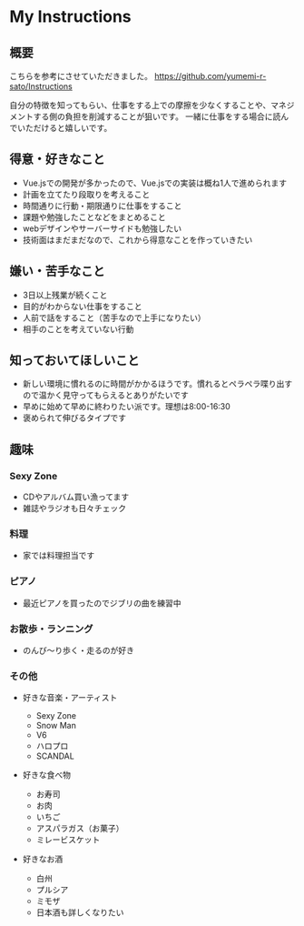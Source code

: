 # My Instructions

## 概要

こちらを参考にさせていただきました。
https://github.com/yumemi-r-sato/Instructions

自分の特徴を知ってもらい、仕事をする上での摩擦を少なくすることや、マネジメントする側の負担を削減することが狙いです。
一緒に仕事をする場合に読んでいただけると嬉しいです。

## 得意・好きなこと

- Vue.jsでの開発が多かったので、Vue.jsでの実装は概ね1人で進められます
- 計画を立てたり段取りを考えること
- 時間通りに行動・期限通りに仕事をすること
- 課題や勉強したことなどをまとめること
- webデザインやサーバーサイドも勉強したい
- 技術面はまだまだなので、これから得意なことを作っていきたい

## 嫌い・苦手なこと

- 3日以上残業が続くこと
- 目的がわからない仕事をすること
- 人前で話をすること（苦手なので上手になりたい）
- 相手のことを考えていない行動

## 知っておいてほしいこと

- 新しい環境に慣れるのに時間がかかるほうです。慣れるとペラペラ喋り出すので温かく見守ってもらえるとありがたいです
- 早めに始めて早めに終わりたい派です。理想は8:00-16:30
- 褒められて伸びるタイプです

## 趣味

### Sexy Zone

- CDやアルバム買い漁ってます
- 雑誌やラジオも日々チェック

### 料理

- 家では料理担当です

### ピアノ

- 最近ピアノを買ったのでジブリの曲を練習中

### お散歩・ランニング

- のんび〜り歩く・走るのが好き

### その他
- 好きな音楽・アーティスト
  - Sexy Zone
  - Snow Man
  - V6
  - ハロプロ
  - SCANDAL

- 好きな食べ物
  - お寿司
  - お肉
  - いちご
  - アスパラガス（お菓子）
  - ミレービスケット

- 好きなお酒
  - 白州
  - プルシア
  - ミモザ
  - 日本酒も詳しくなりたい

